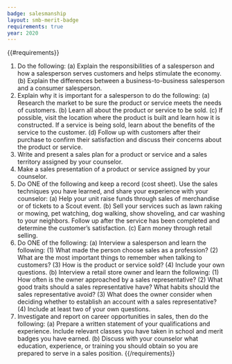 ```yaml
---
badge: salesmanship
layout: smb-merit-badge
requirements: true
year: 2020
---
```


{{#requirements}}
1. Do the following:
    (a) Explain the responsibilities of a salesperson and how a salesperson serves customers and helps stimulate the economy.
    (b) Explain the differences between a business-to-business salesperson and a consumer salesperson.
2. Explain why it is important for a salesperson to do the following:
    (a) Research the market to be sure the product or service meets the needs of customers.
    (b) Learn all about the product or service to be sold.
    (c) If possible, visit the location where the product is built and learn how it is constructed. If a service is being sold, learn about the benefits of the service to the customer.
    (d) Follow up with customers after their purchase to confirm their satisfaction and discuss their concerns about the product or service.
3. Write and present a sales plan for a product or service and a sales territory assigned by your counselor.
4. Make a sales presentation of a product or service assigned by your counselor.
5. Do ONE of the following and keep a record (cost sheet). Use the sales techniques you have learned, and share your experience with your counselor:
    (a) Help your unit raise funds through sales of merchandise or of tickets to a Scout event.
    (b) Sell your services such as lawn raking or mowing, pet watching, dog walking, show shoveling, and car washing to your neighbors. Follow up after the service has been completed and determine the customer’s satisfaction.
    (c) Earn money through retail selling.
6. Do ONE of the following:
    (a) Interview a salesperson and learn the following:
        (1) What made the person choose sales as a profession?
        (2) What are the most important things to remember when talking to customers?
        (3) How is the product or service sold?
        (4) Include your own questions.
    (b) Interview a retail store owner and learn the following:
        (1) How often is the owner approached by a sales representative?
        (2) What good traits should a sales representative have? What habits should the sales representative avoid?
        (3) What does the owner consider when deciding whether to establish an account with a sales representative?
        (4) Include at least two of your own questions.
7. Investigate and report on career opportunities in sales, then do the following:
    (a) Prepare a written statement of your qualifications and experience. Include relevant classes you have taken in school and merit badges you have earned.
    (b) Discuss with your counselor what education, experience, or training you should obtain so you are prepared to serve in a sales position.
{{/requirements}}

